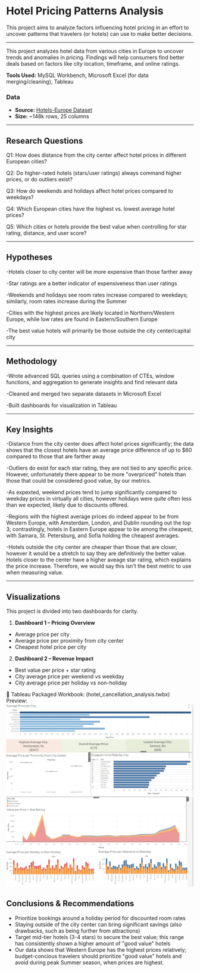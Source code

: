 # Hotel Pricing Patterns Analysis
This project aims to analyze factors influencing hotel pricing in an effort to uncover patterns that travelers (or hotels) can use to make better decisions.

---

This project analyzes hotel data from various cities in Europe to uncover trends and anomalies in pricing. Findings will help consumers find better deals based on factors like city location, timeframe, and online ratings.

**Tools Used:** MySQL Workbench, Microsoft Excel (for data merging/cleaning), Tableau

### Data
- **Source:** [Hotels-Europe Dataset](https://gabors-data-analysis.com/datasets/hotels-europe/)
- **Size:** ~148k rows, 25 columns  

---

## Research Questions
Q1: How does distance from the city center affect hotel prices in different European cities?

Q2: Do higher-rated hotels (stars/user ratings) always command higher prices, or do outliers exist?

Q3: How do weekends and holidays affect hotel prices compared to weekdays?

Q4: Which European cities have the highest vs. lowest average hotel prices?

Q5: Which cities or hotels provide the best value when controlling for star rating, distance, and user score?

---

## Hypotheses
-Hotels closer to city center will be more expensive than those farther away

-Star ratings are a better indicator of expensiveness than user ratings

-Weekends and holidays see room rates increase compared to weekdays; similarly, room rates increase during the Summer

-Cities with the highest prices are likely located in Northern/Western Europe, while low rates are found in Eastern/Southern Europe

-The best value hotels will primarily be those outside the city center/capital city

---

## Methodology
-Wrote advanced SQL queries using a combination of CTEs, window functions, and aggregation to generate insights and find relevant data

-Cleaned and merged two separate datasets in Microsoft Excel

-Built dashboards for visualization in Tableau

---

## Key Insights
-Distance from the city center does affect hotel prices significantly; the data shows that the closest hotels have an average price difference of up to $60 compared to those that are farther away

-Outliers do exist for each star rating, they are not tied to any specific price. However, unfortunately there appear to be more "overpriced" hotels than those that could be considered good value, by our metrics.

-As expexted, weekend prices tend to jump significantly compared to weekday prices in virtually all cities, however holidays were quite often less than we expected, likely due to discounts offered.

-Regions with the highest average prices do indeed appear to be from Western Europe, with Amsterdam, London, and Dublin rounding out the top 3; contrastingly, hotels in Eastern Europe appear to be among the cheapest, with Samara, St. Petersburg, and Sofia holding the cheapest averages.

-Hotels outside the city center are cheaper than those that are closer, however it would be a stretch to say they are definitively the better value. Hotels closer to the center have a higher aveage star rating, which explains the price increase. Therefore, we would say this isn't the best metric to use when measuring value.

---

## Visualizations
This project is divided into two dashboards for clarity.

1. **Dashboard 1 – Pricing Overview**
  - Average price per city
  - Average price per proximity from city center
  - Cheapest hotel price per city

2. **Dashboard 2 – Revenue Impact**
  - Best value per price + star rating
  - City average price per weekend vs weekday
  - City average price per holiday vs non-holiday

📂 Tableau Packaged Workbook: (hotel_cancellation_analysis.twbx)  
Preview:  
![Dashboard 1](averages.png)  
![Dashboard 2](value.png)

## Conclusions & Recommendations
- Prioritize bookings around a holiday period for discounted room rates
- Staying outside of the city center can bring significant savings (also drawbacks, such as being further from attractions)
- Target mid-tier hotels (3-4 stars) to secure the best value; this range has consistently shown a higher amount of "good value" hotels
- Our data shows that Western Europe has the highest prices relatively; budget-concious travelers should prioritize "good value" hotels and avoid during peak Summer season, when prices are highest.
